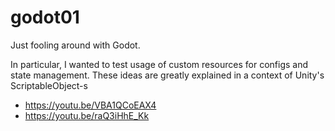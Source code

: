 # godot01

Just fooling around with Godot.

In particular, I wanted to test usage of custom resources for configs and state management.
These ideas are greatly explained in a context of Unity's ScriptableObject-s
* https://youtu.be/VBA1QCoEAX4
* https://youtu.be/raQ3iHhE_Kk
